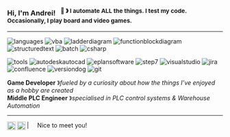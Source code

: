 ### Hi, I'm Andrei! &nbsp;&nbsp;<sup>:game_die: &#12299; I automate ALL the things. I test my code. Occasionally, I play board and video games.</sup>
 
----

![languages](https://img.shields.io/static/v1?label=&message=languages:&color=111&style=flat-square)
![vba](https://img.shields.io/static/v1?logo=googledocs&label=&message=vba&color=36465D&logoColor=AAA&style=flat-square)
![ladderdiagram](https://img.shields.io/static/v1?logo=siemens&label=&message=ld&color=36465D&logoColor=AAA&style=flat-square)
![functionblockdiagram](https://img.shields.io/static/v1?logo=siemens&label=&message=fbd&color=36465D&logoColor=AAA&style=flat-square)
![structuredtext](https://img.shields.io/static/v1?logo=siemens&label=&message=st&color=36465D&logoColor=AAA&style=flat-square)
![batch](https://img.shields.io/static/v1?logo=gnometerminal&label=&message=batch&color=36465D&logoColor=AAA&style=flat-square&link=)
![csharp](https://img.shields.io/static/v1?logo=sharp&label=&message=csharp&color=36465D&logoColor=AAA&style=flat-square)

![tools](https://img.shields.io/static/v1?label=&message=tools:&color=111&style=flat-square)
![autodeskautocad](https://img.shields.io/static/v1?logo=autodesk&label=&message=autocad&color=36465D&logoColor=AAA&style=flat-square)
![eplansoftware](https://img.shields.io/static/v1?logo=e&label=&message=eplan&color=36465D&logoColor=AAA&style=flat-square)
![step7](https://img.shields.io/static/v1?logo=siemens&label=&message=tiaportal&color=36465D&logoColor=AAA&style=flat-square)
![visualstudio](https://img.shields.io/static/v1?logo=rider&label=&message=visualstudio&color=36465D&logoColor=AAA&style=flat-square)
![jira](https://img.shields.io/static/v1?logo=jira&label=&message=jira&color=36465D&logoColor=AAA&style=flat-square)
![confluence](https://img.shields.io/static/v1?logo=confluence&label=&message=confluence&color=36465D&logoColor=AAA&style=flat-square)
![versiondog](https://img.shields.io/static/v1?logo=datadog&label=&message=versiondog&color=36465D&logoColor=AAA&style=flat-square)
![git](https://img.shields.io/static/v1?logo=git&label=&message=git&color=36465D&logoColor=AAA&style=flat-square)

**Game Developer** &#12299;_fueled by a curiosity about how the things I’ve enjoyed as a hobby are created_
<br/>
**Middle PLC Engineer** &#12299;_specialised in PLC control systems & Warehouse Automation_

----

<a href="https://www.linkedin.com/in/ataras/">
  <img align="left" alt="Andrei's LinkedIn" width="20px" src="https://simpleicons.now.sh/linkedin/495f7e" />
</a>
<a href="https://www.instagram.com/arkwlr/">
  <img align="left" alt="Andrei's Instagram" width="20px" src="https://simpleicons.now.sh/instagram/495f7e" />
</a>

| &nbsp;&nbsp;&nbsp; Nice to meet you!
